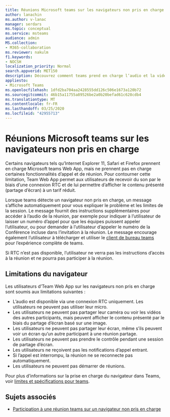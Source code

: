 ```yaml
---
title: Réunions Microsoft teams sur les navigateurs non pris en charge
author: lanachin
ms.author: v-lanac
manager: serdars
ms.topic: conceptual
ms.service: msteams
audience: admin
MS.collection:
- M365-collaboration
ms.reviewer: nakulm
f1.keywords:
- NOCSH
localization_priority: Normal
search.appverid: MET150
description: Découvrez comment teams prend en charge l’audio et la vidéo dans les navigateurs non pris en charge.
appliesto:
- Microsoft Teams
ms.openlocfilehash: 1dfd2ba704aa2428555dd126c506e1673a120b72
ms.sourcegitcommit: 46b15a11755a89526be2a0b20befad61c628cdb4
ms.translationtype: MT
ms.contentlocale: fr-FR
ms.lasthandoff: 03/25/2020
ms.locfileid: "42955713"
---
```

# <a name="microsoft-teams-meetings-on-unsupported-browsers"></a>Réunions Microsoft teams sur les navigateurs non pris en charge

Certains navigateurs tels qu’Internet Explorer 11, Safari et Firefox prennent en charge Microsoft teams Web App, mais ne prennent pas en charge certaines fonctionnalités d’appel et de réunion. Pour contourner cette limitation, Team Web App permet aux utilisateurs de recevoir du son par le biais d’une connexion RTC et de lui permettre d’afficher le contenu présenté (partage d’écran) à un tarif réduit.

Lorsque teams détecte un navigateur non pris en charge, un message s’affiche automatiquement pour vous expliquer le problème et les limites de la session. Le message fournit des instructions supplémentaires pour accéder à l’audio de la réunion, par exemple pour indiquer à l’utilisateur de laisser un numéro d’appel pour que les équipes puissent appeler l’utilisateur, ou pour demander à l’utilisateur d’appeler le numéro de la Conférence incluse dans l’invitation à la réunion. Le message encourage également l’utilisateur à télécharger et utiliser le [client de bureau teams](https://teams.microsoft.com/downloads) pour l’expérience complète de teams.

Si RTC n’est pas disponible, l’utilisateur ne verra pas les instructions d’accès à la réunion et ne pourra pas participer à la réunion.

## <a name="browser-limitations"></a>Limitations du navigateur

Les utilisateurs d’Team Web App sur les navigateurs non pris en charge sont soumis aux limitations suivantes :

- L’audio est disponible via une connexion RTC uniquement. Les utilisateurs ne peuvent pas utiliser leur micro.
- Les utilisateurs ne peuvent pas partager leur caméra ou voir les vidéos des autres participants, mais peuvent afficher le contenu présenté par le biais du partage d’écran basé sur une image.
- Les utilisateurs ne peuvent pas partager leur écran, même s’ils peuvent voir un écran qu’un autre participant à une réunion partage.
- Les utilisateurs ne peuvent pas prendre le contrôle pendant une session de partage d’écran.
- Les utilisateurs ne reçoivent pas les notifications d’appel entrant.
- Si l’appel est interrompu, la réunion ne se reconnecte pas automatiquement.
- Les utilisateurs ne peuvent pas démarrer de réunions.

Pour plus d’informations sur la prise en charge du navigateur dans Teams, voir [limites et spécifications pour teams](/microsoftteams/limits-specifications-teams#browsers).

## <a name="related-topics"></a>Sujets associés

- [Participation à une réunion teams sur un navigateur non pris en charge](https://support.office.com/article/daafdd3c-ac7a-4855-871b-9113bad15907)
